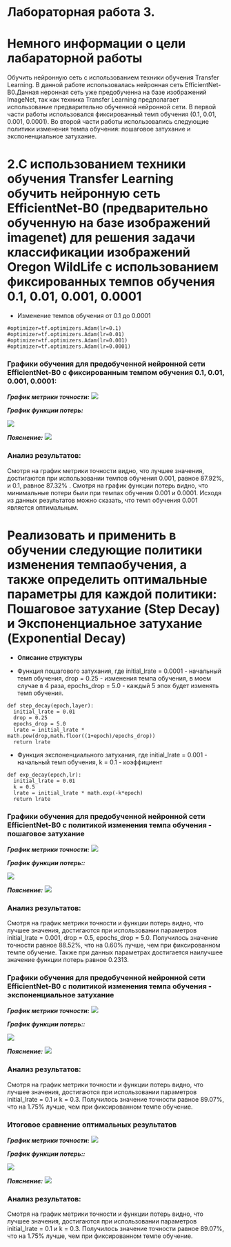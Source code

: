 Лабораторная работа 3.  
====
# Немного информации о цели лабараторной работы
Обучить нейронную сеть с использованием техники обучения Transfer Learning. В данной работе использовалась нейронная сеть EfficientNet-B0.Данная неронная сеть уже предобученна  на базе изображений ImageNet, так как техника Transfer Learning предполагает использование предварительно обученной нейронной сети. В первой части работы использовался фиксированный темп обучения (0.1, 0.01, 0.001, 0.0001). Во второй части работы использовались следующие политики изменения темпа обучения: пошаговое затухание и экспоненциальное затухание.

# 2.С использованием техники обучения Transfer Learning обучить нейронную сеть EfficientNet-B0 (предварительно обученную на базе изображений imagenet) для решения задачи классификации изображений Oregon WildLife с использованием фиксированных темпов обучения 0.1, 0.01, 0.001, 0.0001 
 
* Изменение темпов обучения от 0.1 до 0.0001
```
#optimizer=tf.optimizers.Adam(lr=0.1)
#optimizer=tf.optimizers.Adam(lr=0.01)
#optimizer=tf.optimizers.Adam(lr=0.001)
#optimizer=tf.optimizers.Adam(lr=0.0001)
```


 ### Графики обучения для предобученной нейронной сети EfficientNet-B0 с фиксированным темпом обучения 0.1, 0.01, 0.001, 0.0001:
  
 ***График метрики точности:*** 
<img src="./graph/epoch_categorical_accuracy v1.svg">

 ***График функции потерь:*** 
 
<img src="./graph/epoch_loss v1.svg">

 ***Пояснение:*** 
<img src="./graph/com_v1.jpg">


### Анализ результатов:
Смотря на график метрики точности видно, что лучшее значения, достигаются при использовании темпов обучения 0.001, равное 87.92%, и 0.1, равное 87.32% . Смотря на график функции потерь видно, что минимальные потери были при темпах обучения 0.001 и 0.0001. Исходя из данных результатов можно сказать, что темп обучения 0.001 является оптимальным.


# Реализовать и применить в обучении следующие политики изменения темпаобучения, а также определить оптимальные параметры для каждой политики: Пошаговое затухание (Step Decay) и Экспоненциальное затухание (Exponential Decay)

* **Описание структуры** 


* Функция пошагового затухания, где initial_lrate = 0.0001 - начальный темп обучения,  drop = 0.25 - изменения темпа обучения, в моем случае в 4 раза, epochs_drop = 5.0 - каждый 5 эпох будет изменять темп обучения.
```
def step_decay(epoch,layer):
  initial_lrate = 0.01
  drop = 0.25
  epochs_drop = 5.0
  lrate = initial_lrate * math.pow(drop,math.floor((1+epoch)/epochs_drop))
  return lrate
```


* Функция экспоненциального затухания, где initial_lrate = 0.001 - начальный темп обучения,  k = 0.1 - коэффициент 
```
def exp_decay(epoch,lr):
  initial_lrate = 0.01
  k = 0.5
  lrate = initial_lrate * math.exp(-k*epoch)
  return lrate
```


 ### Графики обучения для предобученной нейронной сети EfficientNet-B0 с политикой изменения темпа обучения - пошаговое затухание
 

 ***График метрики точности:*** 
<img src="./graph/epoch_categorical_accuracy_step.svg">

 ***График функции потерь::*** 
 
<img src="./graph/epoch_loss_step.svg">

 ***Пояснение:*** 
<img src="./graph/com_step.jpg">

### Анализ результатов:
Смотря на график метрики точности и функции потерь видно, что лучшее значения, достигаются при использовании параметров initial_lrate = 0.001, drop = 0.5, epochs_drop = 5.0. Получилось значение точности равное 88.52%, что на 0.60% лучше, чем при фиксированном темпе обучение. Также при данных параметрах достигается наилучшее значение функции потерь равное 0.2313.

 ### Графики обучения для предобученной нейронной сети EfficientNet-B0 с политикой изменения темпа обучения - экспоненциальное затухание
 

 ***График метрики точности:*** 
<img src="./graph/epoch_categorical_accuracy_exp.svg">

 ***График функции потерь::*** 
 
<img src="./graph/epoch_loss_exp.svg">

 ***Пояснение:*** 
<img src="./graph/com_exp.jpg">

### Анализ результатов:
Смотря на график метрики точности и функции потерь видно, что лучшее значения, достигаются при использовании параметров initial_lrate = 0.1 и k = 0.3. Получилось значение точности равное 89.07%, что на 1.75% лучше, чем при фиксированном темпе обучение. 


 ### Итоговое сравнение оптимальных результатов
 

***График метрики точности:*** 
<img src="./graph/epoch_categorical_accuracy_opt.svg">

 ***График функции потерь::*** 
 
<img src="./graph/epoch_loss_opt.svg">

 ***Пояснение:*** 
<img src="./graph/com_opt.jpg">

### Анализ результатов:
Смотря на график метрики точности и функции потерь видно, что лучшее значения, достигаются при использовании параметров initial_lrate = 0.1 и k = 0.3. Получилось значение точности равное 89.07%, что на 1.75% лучше, чем при фиксированном темпе обучение. 
